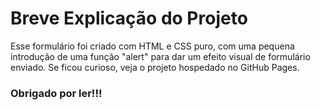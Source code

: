 <h1>Breve Explicação do Projeto</h1>
<p>Esse formulário foi criado com HTML e CSS puro, com uma pequena introdução de uma função "alert" para dar um efeito visual de formulário enviado. Se ficou curioso, veja o projeto hospedado no GitHub Pages.</p>  
<h3>Obrigado por ler!!!</h3>